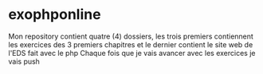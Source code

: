 # exophponline
Mon repository contient quatre (4) dossiers, 
les trois premiers contiennent les exercices des 3 premiers chapitres
et le dernier contient le site web de l'EDS fait avec le php
Chaque fois que je vais avancer avec les exercices je vais push
